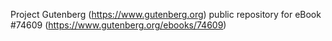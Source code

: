 Project Gutenberg (https://www.gutenberg.org) public repository for
eBook #74609 (https://www.gutenberg.org/ebooks/74609)
